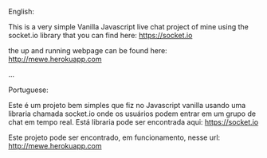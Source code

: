 English:

This is a very simple Vanilla Javascript live chat project of mine using the socket.io library that you can find here: https://socket.io

the up and running webpage can be found here: http://mewe.herokuapp.com

...

Portuguese:

Este é um projeto bem simples que fiz no Javascript vanilla usando uma libraria chamada socket.io onde os usuários podem entrar em um grupo de chat em tempo real. Está libraria pode ser encontrada aqui: https://socket.io

Este projeto pode ser encontrado, em funcionamento, nesse url: http://mewe.herokuapp.com
